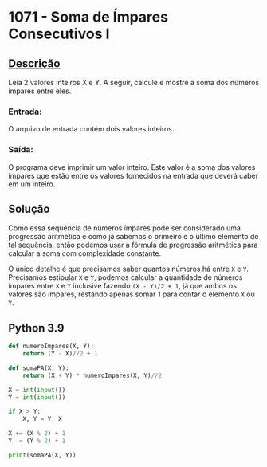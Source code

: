 # 1071 - Soma de Ímpares Consecutivos I

## [Descrição](https://www.beecrowd.com.br/judge/pt/problems/view/1071)

Leia 2 valores inteiros X e Y. A seguir, calcule e mostre a soma dos números impares entre eles.

### Entrada:
O arquivo de entrada contém dois valores inteiros.

### Saída:
O programa deve imprimir um valor inteiro. Este valor é a soma dos valores ímpares que estão entre os valores fornecidos na entrada que deverá caber em um inteiro.

## Solução

Como essa sequência de números ímpares pode ser considerado uma progressão aritmética e como já sabemos o primeiro e o último elemento de tal sequência, então podemos usar a fórmula de progressão aritmética para calcular a soma com complexidade constante.

O único detalhe é que precisamos saber quantos números há entre `X` e `Y`. Precisamos estipular `X` e `Y`, podemos calcular a quantidade de números ímpares entre `X` e `Y` inclusive fazendo `(X - Y)/2 + 1`, já que ambos os valores são ímpares, restando apenas somar 1 para contar o elemento `X` ou `Y`.

## Python 3.9

```Python
def numeroImpares(X, Y):
    return (Y - X)//2 + 1

def somaPA(X, Y):
    return (X + Y) * numeroImpares(X, Y)//2

X = int(input())
Y = int(input())

if X > Y:
    X, Y = Y, X

X += (X % 2) + 1
Y -= (Y % 2) + 1

print(somaPA(X, Y))
```

